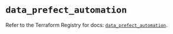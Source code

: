# `data_prefect_automation`

Refer to the Terraform Registry for docs: [`data_prefect_automation`](https://registry.terraform.io/providers/prefecthq/prefect/2.89.0/docs/data-sources/automation).
